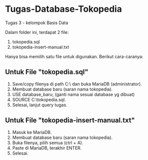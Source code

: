 # Tugas-Database-Tokopedia
Tugas 3 - kelompok Basis Data

Dalam folder ini, terdapat 2 file:
1. tokopedia.sql
2. tokopedia-insert-manual.txt

Hanya bisa memilih satu file untuk digunakan. Berikut cara-caranya:

## Untuk File "tokopedia.sql"

1. Save/copy filenya di path C:\ dan buka MariaDB (administrator).
2. Membuat database baru (saran nama tokopedia).
3. USE database_baru; (ganti nama sesuai database yg dibuat)
4. SOURCE C:\tokopedia.sql.
5. Selesai, lanjut query tugas.

## Untuk File "tokopedia-insert-manual.txt"

1. Masuk ke MariaDB.
2. Membuat database baru (saran nama tokopedia).
3. Buka filenya, pilih semua (ctrl + A).
4. Paste di MariaDB, terakhir ENTER.
5. Selesai.
